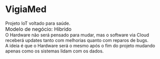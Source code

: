# VigiaMed
Projeto IoT voltado para saúde.<br>
<font size ="3"> Modelo de negócio: Hibrido</font><br>
O Hardware não será pensado para mudar, mas 
o software via Cloud receberá updates tanto com melhorias
quanto com reparos de bugs.<br>
A ideia é que o Hardware será o mesmo após o fim do 
projeto mudando apenas como os sistemas lidam com os 
dados.<br>


